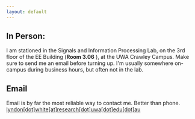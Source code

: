 ```yaml
---
layout: default
---
```



## In Person: 
I am stationed in the Signals and Information Processing Lab, on the 3rd floor of the EE Building (**Room 3.06** ), at the UWA Crawley Campus.
Make sure to send me an email before turning up. I'm usually somewhere on-campus during business hours, but often not in the lab.


## Email
Email is by far the most reliable way to contact me. Better than phone. [lyndon[dot]white[at]research[dot]uwa[dot]edu[dot]au](mailto:lyndon[dot]white[at]research[dot]uwa[dot]edu[dot]au)
